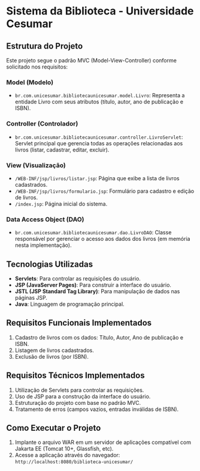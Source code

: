 # Sistema da Biblioteca - Universidade Cesumar

## Estrutura do Projeto

Este projeto segue o padrão MVC (Model-View-Controller) conforme solicitado nos requisitos:

### Model (Modelo)

- `br.com.unicesumar.bibliotecaunicesumar.model.Livro`: Representa a entidade Livro com seus atributos (título, autor, ano de publicação e ISBN).

### Controller (Controlador)

- `br.com.unicesumar.bibliotecaunicesumar.controller.LivroServlet`: Servlet principal que gerencia todas as operações relacionadas aos livros (listar, cadastrar, editar, excluir).

### View (Visualização)

- `/WEB-INF/jsp/livros/listar.jsp`: Página que exibe a lista de livros cadastrados.
- `/WEB-INF/jsp/livros/formulario.jsp`: Formulário para cadastro e edição de livros.
- `/index.jsp`: Página inicial do sistema.

### Data Access Object (DAO)

- `br.com.unicesumar.bibliotecaunicesumar.dao.LivroDAO`: Classe responsável por gerenciar o acesso aos dados dos livros (em memória nesta implementação).

## Tecnologias Utilizadas

- **Servlets**: Para controlar as requisições do usuário.
- **JSP (JavaServer Pages)**: Para construir a interface do usuário.
- **JSTL (JSP Standard Tag Library)**: Para manipulação de dados nas páginas JSP.
- **Java**: Linguagem de programação principal.

## Requisitos Funcionais Implementados

1. Cadastro de livros com os dados: Título, Autor, Ano de publicação e ISBN.
2. Listagem de livros cadastrados.
3. Exclusão de livros (por ISBN).

## Requisitos Técnicos Implementados

1. Utilização de Servlets para controlar as requisições.
2. Uso de JSP para a construção da interface do usuário.
3. Estruturação do projeto com base no padrão MVC.
4. Tratamento de erros (campos vazios, entradas inválidas de ISBN).

## Como Executar o Projeto

1. Implante o arquivo WAR em um servidor de aplicações compatível com Jakarta EE (Tomcat 10+, Glassfish, etc).
2. Acesse a aplicação através do navegador: `http://localhost:8080/biblioteca-unicesumar/`

